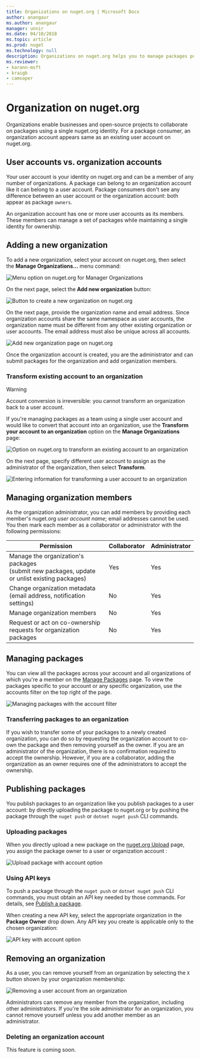 ```yaml
---
title: Organizations on nuget.org | Microsoft Docs
author: anangaur
ms.author: anangaur
manager: unnir
ms.date: 04/10/2018
ms.topic: article
ms.prod: nuget
ms.technology: null
description: Organizations on nuget.org helps you to manage packages published by group or in a team, company environment.
ms.reviewer:
- karann-msft
- kraigb
- camsoper
---
```


# Organization on nuget.org
Organizations enable businesses and open-source projects to collaborate on packages using a single nuget.org identity. For a package consumer, an organization account appears same as an existing user account on nuget.org.

## User accounts vs. organization accounts

Your user account is your identity on nuget.org and can be a member of any number of organizations. A package can belong to an organization account like it can belong to a user account. Package consumers don't see any difference between an user account or the organization account: both appear as package `owners`.

An organization account has one or more user accounts as its members. These members can manage a set of packages while maintaining a single identity for ownership.

## Adding a new organization

To add a new organization, select your account on nuget.org, then select the **Manage Organizations...** menu command:

![Menu option on nuget.org for Manager Organizations](media/org-manage-option.png)

On the next page, select the **Add new organization** button:

![Button to create a new organization on nuget.org](media/org-add-new-option.png)

On the next page, provide the organization name and email address. Since organization accounts share the same namespace as user accounts, the organization name must be different from any other existing organization or user accounts. The email address must also be unique across all accounts.

![Add new organization page on nuget.org](media/org-add-new-page.png)

Once the organization account is created, you are the administrator and can submit packages for the organization and add organization members.

### Transform existing account to an organization

> [!Warning]
> Account conversion is irreversible: you cannot transform an organization back to a user account.

If you're managing packages as a team using a single user account and would like to convert that account into an organization, use the **Transform your account to an organization** option on the **Manage Organizations** page:

![Option on nuget.org to transform an existing account to an organization](media/org-transform-option.png)

On the next page, specify different user account to assign as the administrator of the organization, then select **Transform**.

![Entering information for transforming a user account to an organization](media/org-transform-page.png)

## Managing organization members

As the organization administrator, you can add members by providing each member's nuget.org *user account name*; email addresses cannot be used. You then mark each member as a collaborator or administrator with the following permissions:

| Permission | Collaborator | Administrator |
| --- | --- | --- |
| Manage the organization's packages<br/>(submit new packages, update or unlist existing packages) | Yes | Yes |
| Change organization metadata<br/>(email address, notification settings) | No | Yes |
| Manage organization members | No | Yes |
| Request or act on co-ownership requests for organization packages | No | Yes |

## Managing packages

You can view all the packages across your account and all organizations of which you're a member on the [Manage Packages](https://www.nuget.org/account/Packages) page. To view the packages specific to your account or any specific organization, use the accounts filter on the top right of the page.

![Managing packages with the account filter](media/org-manage-packages-option.png)

### Transferring packages to an organization
If you wish to transfer some of your packages to a newly created organization, you can do so by requesting the organization account to co-own the package and then removing yourself as the owner. If you are an administrator of the organization, there is no confirmation required to accept the ownership. However, if you are a collaborator, adding the organization as an owner requires one of the administrators to accept the ownership.

## Publishing packages

You publish packages to an organization like you publish packages to a user account: by directly uploading the package to nuget.org or by pushing the package through the `nuget push` or `dotnet nuget push` CLI commands.

### Uploading packages

When you directly upload a new package on the [nuget.org Upload](https://www.nuget.org/packages/manage/upload) page, you assign the package owner to a user or organization account :

![Upload package with account option](media/org-upload-option.png)

### Using API keys

To push a package through the `nuget push` or `dotnet nuget push` CLI commands, you must obtain an API key needed by those commands. For details, see [Publish a package](https://docs.microsoft.com/en-us/nuget/quickstart/create-and-publish-a-package-using-visual-studio#publish-the-package).

When creating a new API key, select the appropriate organization in the **Package Owner** drop down. Any API key you create is applicable only to the chosen organization:

![API key with account option](media/org-apikey-option.png)

## Removing an organization

As a user, you can remove yourself from an organization by selecting the `X` button shown by your organization membership:

![Removing a user account from an organization](media/org-remove-self-option.png)

Administrators can remove any member from the organization, including other administrators. If you're the sole administrator for an organization, you cannot remove yourself unless you add another member as an administrator.

### Deleting an organization account

This feature is coming soon.
